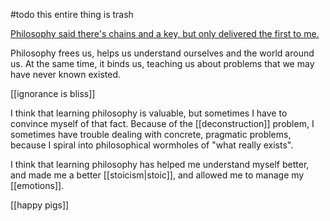 #todo this entire thing is trash

[Philosophy said there's chains and a key, but only delivered the first to me.](http://smbc-comics.com/comic/2014-01-01)

Philosophy frees us, helps us understand ourselves and the world around us. At the same time, it binds us, teaching us about problems that we may have never known existed.

[[ignorance is bliss]]

I think that learning philosophy is valuable, but sometimes I have to convince myself of that fact. Because of the [[deconstruction]] problem, I sometimes have trouble dealing with concrete, pragmatic problems, because I spiral into philosophical wormholes of "what really exists".

I think that learning philosophy has helped me understand myself better, and made me a better [[stoicism|stoic]], and allowed me to manage my [[emotions]].

[[happy pigs]]
